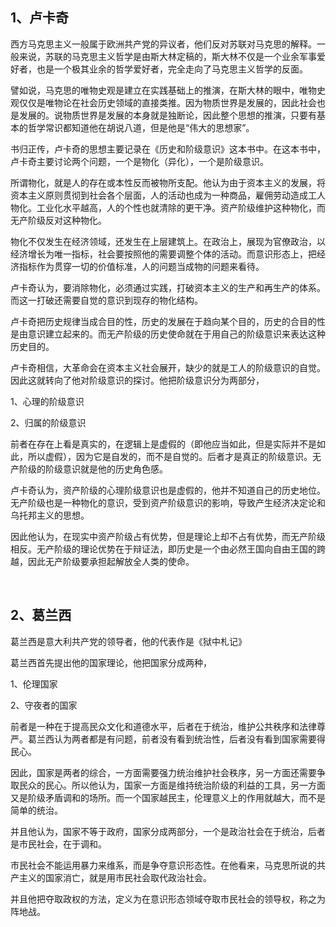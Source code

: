 <h2>1、卢卡奇</h2><p data-pid="ZdOL40qu">西方马克思主义一般属于欧洲共产党的异议者，他们反对苏联对马克思的解释。一般来说，苏联的马克思主义哲学是由斯大林定稿的，斯大林不仅是一个业余军事爱好者，也是一个极其业余的哲学爱好者，完全走向了马克思主义哲学的反面。</p><p data-pid="Ou_F47gR">譬如说，马克思的唯物史观是建立在实践基础上的推演，在斯大林的眼中，唯物史观仅仅是唯物论在社会历史领域的直接类推。因为物质世界是发展的，因此社会也是发展的。说物质世界是发展的本身就是独断论，因此整个思想的推演，只要有基本的哲学常识都知道他在胡说八道，但是他是“伟大的思想家”。</p><p data-pid="4fai1ECV">书归正传，卢卡奇的思想主要记录在《历史和阶级意识》这本书中。在这本书中，卢卡奇主要讨论两个问题，一个是物化（异化），一个是阶级意识。</p><p data-pid="8Oy-vccp">所谓物化，就是人的存在或本性反而被物所支配。他认为由于资本主义的发展，将资本主义原则贯彻到社会各个层面，人的活动也成为一种商品，雇佣劳动造成工人物化。工业化水平越高，人的个性也就清除的更干净。资产阶级维护这种物化，而无产阶级反对这种物化。</p><p data-pid="Mox-LepL">物化不仅发生在经济领域，还发生在上层建筑上。在政治上，展现为官僚政治，以经济增长为唯一指标，社会要按照他的需要调整个体的活动。而意识形态上，把经济指标作为贯穿一切的价值标准，人的问题当成物的问题来看待。</p><p data-pid="eNoAhAgj">卢卡奇认为，要消除物化，必须通过实践，打破资本主义的生产和再生产的体系。而这一打破还需要自觉的意识到现存的物化结构。</p><p data-pid="2PnuuMBA">卢卡奇把历史规律当成合目的性，历史的发展在于趋向某个目的，历史的合目的性是由意识建立起来的。而无产阶级的历史使命就在于用自己的阶级意识来表达这种历史目的。</p><p data-pid="U8YAZx0J">卢卡奇相信，大革命会在资本主义社会展开，缺少的就是工人的阶级意识的自觉。因此这就转向了他对阶级意识的探讨。他把阶级意识分为两部分，</p><p data-pid="1cUZ8CCV">1、心理的阶级意识</p><p data-pid="NscLAyvW">2、归属的阶级意识</p><p data-pid="MNtHwSwk">前者在存在上看是真实的，在逻辑上是虚假的（即他应当如此，但是实际并不是如此，所以虚假），因为它是自发的，而不是自觉的。后者才是真正的阶级意识。无产阶级的阶级意识就是他的历史角色感。</p><p data-pid="JWjOAGHJ">卢卡奇认为，资产阶级的心理阶级意识也是虚假的，他并不知道自己的历史地位。无产阶级也是一种物化的意识，受到资产阶级意识的影响，导致产生经济决定论和乌托邦主义的思想。</p><p data-pid="QWnaRyPp">因此他认为，在现实中资产阶级占有优势，但是理论上却不占有优势，而无产阶级相反。无产阶级的理论优势在于辩证法，即历史是一个由必然王国向自由王国的跨越，因此无产阶级要承担起解放全人类的使命。</p><p class="ztext-empty-paragraph"><br/></p><h2>2、葛兰西</h2><p data-pid="aFW9DQPe">葛兰西是意大利共产党的领导者，他的代表作是《狱中札记》</p><p data-pid="15YGuAHe">葛兰西首先提出他的国家理论，他把国家分成两种，</p><p data-pid="mqyLoik6">1、伦理国家</p><p data-pid="JtqXVV24">2、守夜者的国家</p><p data-pid="mLu61fLw">前者是一种在于提高民众文化和道德水平，后者在于统治，维护公共秩序和法律尊严。葛兰西认为两者都是有问题，前者没有看到统治性，后者没有看到国家需要得民心。</p><p data-pid="5Jn56vBu">因此，国家是两者的综合，一方面需要强力统治维护社会秩序，另一方面还需要争取民众的民心。所以他认为，国家一方面是维持统治阶级的利益的工具，另一方面又是阶级矛盾调和的场所。而一个国家越民主，伦理意义上的作用就越大，而不是简单的统治。</p><p data-pid="I2Y5ESS1">并且他认为，国家不等于政府，国家分成两部分，一个是政治社会在于统治，后者是市民社会，在于调和。</p><p data-pid="Upty0zZq">市民社会不能运用暴力来维系，而是争夺意识形态性。在他看来，马克思所说的共产主义的国家消亡，就是用市民社会取代政治社会。</p><p data-pid="0DMFA53o">并且他把夺取政权的方法，定义为在意识形态领域夺取市民社会的领导权，称之为阵地战。</p>